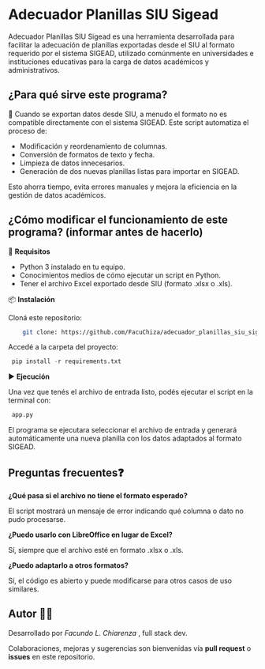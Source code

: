# Adecuador Planillas SIU Sigead
Adecuador Planillas SIU Sigead es una herramienta desarrollada para facilitar la adecuación de planillas exportadas desde el SIU al formato requerido por el sistema SIGEAD, utilizado comúnmente en universidades e instituciones educativas para la carga de datos académicos y administrativos.

## ¿Para qué sirve este programa?
🧩 Cuando se exportan datos desde SIU, a menudo el formato no es compatible directamente con el sistema SIGEAD. Este script automatiza el proceso de:

- Modificación y reordenamiento de columnas.
- Conversión de formatos de texto y fecha.
- Limpieza de datos innecesarios.
- Generación de dos nuevas planillas listas para importar en SIGEAD.

Esto ahorra tiempo, evita errores manuales y mejora la eficiencia en la gestión de datos académicos.

## ¿Cómo modificar el funcionamiento de este programa? (informar antes de hacerlo)

🔧 **Requisitos**
- Python 3 instalado en tu equipo.
- Conocimientos medios de cómo ejecutar un script en Python.
- Tener el archivo Excel exportado desde SIU (formato .xlsx o .xls).

📦 **Instalación**

Cloná este repositorio:

```bash 
    git clone: https://github.com/FacuChiza/adecuador_planillas_siu_sigead.git
```

Accedé a la carpeta del proyecto:

```python
 pip install -r requirements.txt
```
▶️ **Ejecución** 

Una vez que tenés el archivo de entrada listo, podés ejecutar el script en la terminal con:
```python
 app.py
```

El programa se ejecutara seleccionar el archivo de entrada y generará automáticamente una nueva planilla con los datos adaptados al formato SIGEAD.

## Preguntas frecuentes❓ 

**¿Qué pasa si el archivo no tiene el formato esperado?**  

El script mostrará un mensaje de error indicando qué columna o dato no pudo procesarse.

**¿Puedo usarlo con LibreOffice en lugar de Excel?** 

Sí, siempre que el archivo esté en formato .xlsx o .xls.

**¿Puedo adaptarlo a otros formatos?** 

Sí, el código es abierto y puede modificarse para otros casos de uso similares.

## Autor 👨‍💻

Desarrollado por *Facundo L. Chiarenza* , full stack dev. 

Colaboraciones, mejoras y sugerencias son bienvenidas vía **pull request** o **issues** en este repositorio.


